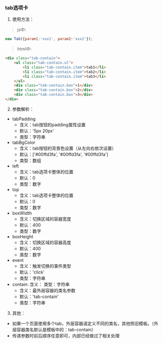 ### tab选项卡
1. 使用方法：
>js中:

```javascript
new Tab({param1:'xxx1', param2:'xxx2'});
```

>html中:

```html
<div class="tab-contain">
    <ul class="tab-contain.ul">
        <li class="tab-contain.item">tab1</li>
        <li class="tab-contain.item">tab2</li>
        <li class="tab-contain.item">tab3</li>
    </ul>
    <div class="tab-contain.box">1</div>
    <div class="tab-contain.box">2</div>
    <div class="tab-contain.box">3</div>
</div>
```
2. 参数解析：
  - tabPadding
    - 含义：tab按钮的padding属性设置
    - 默认：'5px 20px'
    - 类型：字符串
  - tabBgColor
    - 含义：tab按钮的背景色设置（从左向右依次设置）
    - 默认：['#00ffd3fa', '#00ffd3fa', '#00ffd3fa']
    - 类型：数组
  - left
    - 含义：tab选项卡整体的位置
    - 默认：0 
    - 类型：数字
  - top
    - 含义：tab选项卡整体的位置
    - 默认：0 
    - 类型：数字
  - boxWidth
    - 含义：切换区域的容器宽度
    - 默认：400
    - 类型：数字
  - boxHeight
    - 含义：切换区域的容器高度
    - 默认：400
    - 类型：数字
  - event
    - 含义：触发切换的事件类型
    - 默认：'click'
    - 类型：字符串
  - contain: 含义： 类型：字符串
    - 含义：最外层容器的类名参数
    - 默认：'tab-contain'
    - 类型：字符串
3. 其他：
  - 如果一个页面使用多个tab，外层容器请定义不同的类名，其他照旧模板。（外层容器类名默认是模板中的：tab-contain）
  - 传递参数时前后顺序任意即可，内部已经做过了相关处理
